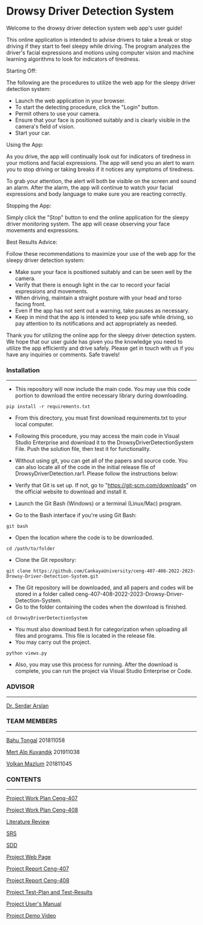 # Drowsy Driver Detection System

Welcome to the drowsy driver detection system web app's user guide!


This online application is intended to advise drivers to take a break or stop driving if they start to feel sleepy while driving. The program analyzes the driver's facial expressions and motions using computer vision and machine learning algorithms to look for indicators of tiredness.


Starting Off:

The following are the procedures to utilize the web app for the sleepy driver detection system:

- Launch the web application in your browser.
- To start the detecting procedure, click the "Login" button.
- Permit others to use your camera.
- Ensure that your face is positioned suitably and is clearly visible in the camera's field of vision.
- Start your car.

Using the App: 

As you drive, the app will continually look out for indicators of tiredness in your motions and facial expressions. The app will send you an alert to warn you to stop driving or taking breaks if it notices any symptoms of tiredness.


To grab your attention, the alert will both be visible on the screen and sound an alarm. After the alarm, the app will continue to watch your facial expressions and body language to make sure you are reacting correctly.


Stopping the App: 

Simply click the "Stop" button to end the online application for the sleepy driver monitoring system. The app will cease observing your face movements and expressions.

Best Results Advice:

Follow these recommendations to maximize your use of the web app for the sleepy driver detection system:


- Make sure your face is positioned suitably and can be seen well by the camera.
- Verify that there is enough light in the car to record your facial expressions and movements.
- When driving, maintain a straight posture with your head and torso facing front.
- Even if the app has not sent out a warning, take pauses as necessary.
- Keep in mind that the app is intended to keep you safe while driving, so pay attention to its notifications and act appropriately as needed.

Thank you for utilizing the online app for the sleepy driver detection system. We hope that our user guide has given you the knowledge you need to utilize the app efficiently and drive safely. Please get in touch with us if you have any inquiries or comments. Safe travels!

### Installation
***
- This repository will now include the main code. You may use this code portion to download the entire necessary library during downloading. 
```
pip install -r requirements.txt

```
- From this directory, you must first download requirements.txt to your local computer. 
- Following this procedure, you may access the main code in Visual Studio Enterprise and download it to the DrowsyDriverDetectionSystem File. Push the solution file, then test it for functionality.
- Without using git, you can get all of the papers and source code. You can also locate all of the code in the initial release file of DrowsyDriverDetection.rar1. Please follow the instructions below:

- Verify that Git is set up. If not, go to "https://git-scm.com/downloads" on the official website to download and install it.
- Launch the Git Bash (Windows) or a terminal (Linux/Mac) program.
- Go to the Bash interface if you're using Git Bash:  
```
git bash
```
- Open the location where the code is to be downloaded. 
```
cd /path/to/folder
```
- Clone the Git repository: 
```
git clone https://github.com/CankayaUniversity/ceng-407-408-2022-2023-Drowsy-Driver-Detection-System.git
```
- The Git repository will be downloaded, and all papers and codes will be stored in a folder called ceng-407-408-2022-2023-Drowsy-Driver-Detection-System. 
- Go to the folder containing the codes when the download is finished. 
```
cd DrowsyDriverDetectionSystem
```
- You must also download best.h for categorization when uploading all files and programs. This file is located in the release file.
- You may carry out the project. 
```
python views.py
```
- Also, you may use this process for running. After the download is complete, you can run the project via Visual Studio Enterprise or Code.

### ADVISOR
***
[Dr. Serdar Arslan](https://github.com/serdarslan/)

### TEAM MEMBERS
***
[Bahu Tongal](https://github.com/bahutongal) 201811058

[Mert Alp Kuvandık](https://github.com/mertalpkuvandik) 201911038

[Volkan Mazlum](https://github.com/VolkanMazlum) 201811045

### CONTENTS
***
[Project Work Plan Ceng-407](https://docs.google.com/spreadsheets/d/1_vlsVRGV4JqH9vNCoYmZSGsQj7c4yKenXmjYqZSSOdw/edit?usp=sharing)

[Project Work Plan Ceng-408](https://www.canva.com/design/DAFcuW4ylyI/EOccXjy6lFFw12AuVIBKZQ/view)

[Literature Review](https://github.com/CankayaUniversity/ceng-407-408-2022-2023-Drowsy-Driver-Detection-System/wiki/Literature-Review)

[SRS](https://github.com/CankayaUniversity/ceng-407-408-2022-2023-Drowsy-Driver-Detection-System/wiki/Software-Requirements-Specification)

[SDD](https://github.com/CankayaUniversity/ceng-407-408-2022-2023-Drowsy-Driver-Detection-System/wiki/SDD)

[Project Web Page](https://tongalbahu.wixsite.com/drowsinessdetection)

[Project Report Ceng-407](https://github.com/CankayaUniversity/ceng-407-408-2022-2023-Drowsy-Driver-Detection-System/wiki/Project-Report)

[Project Report Ceng-408](https://github.com/CankayaUniversity/ceng-407-408-2022-2023-Drowsy-Driver-Detection-System/blob/main/Documents/ProjectReport_DrowsyDriverDetection_CENG408.pdf)

[Project Test-Plan and Test-Results](https://github.com/CankayaUniversity/ceng-407-408-2022-2023-Drowsy-Driver-Detection-System/blob/main/Documents/Test_Plan_Document_DrowsyDriverDetection.pdf) 

[Project User's Manual](https://github.com/CankayaUniversity/ceng-407-408-2022-2023-Drowsy-Driver-Detection-System/blob/main/Documents/User_Manual_DrowsyDriverDetectionSystem.pdf) 

[Project Demo Video](https://youtu.be/6BXfPS3N4ak) 



